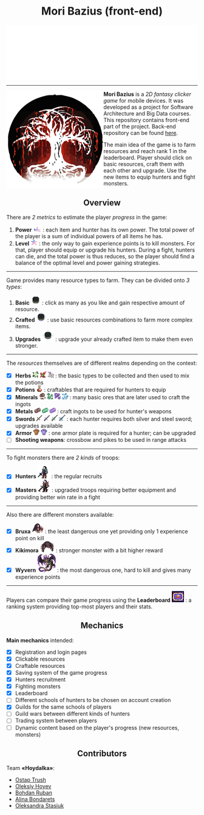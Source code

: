 <h1 align="center">Mori Bazius (front-end)</h1>

<img align="center" src="src/art/logos/name.png">

---

<img align="left" src="src/art/logos/full_logo.png" width=256>


**Mori Bazius** is a _2D fantasy clicker game_ for mobile devices. It was developed as a project for Software Architecture and Big Data courses. This repository contains front-end part of the project. Back-end repository can be found [here](https://github.com/Adeon18/Mori-Bazius-Backend).

The main idea of the game is to farm resources and reach rank 1 in the leaderboard. Player should click on basic resources, craft them with each other and upgrade. Use the new items to equip hunters and fight monsters.

<h2 align="center">Overview</h2>

There are _2 metrics_ to estimate the player _progress_ in the game:

1. **Power** ![](src/art/UI/icons/crown.png) : each item and hunter has its own power. The total power of the player is a sum of individual powers of all items he has.
2. **Level** ![](src/art/UI/icons/power.png) : the only way to gain experience points is to kill monsters. For that, player should equip or upgrade his hunters. During a fight, hunters can die, and the total power is thus reduces, so the player should find a balance of the optimal level and power gaining strategies.

---

Game provides many resource types to farm. They can be divided onto _3 types_:
1. **Basic** ![](src/art/UI/butts/click.png) : click as many as you like and gain respective amount of resource.
2. **Crafted** ![](src/art/UI/butts/craft.png) : use basic resources combinations to farm more complex items.
3. **Upgrades** ![](src/art/UI/butts/upgrade.png) : upgrade your already crafted item to make them even stronger.

---

The _resources_ themselves are of different realms depending on the context:
- [x] **Herbs** <img src="src/art/items/clickable/herbs/arenaria.png" width=16> <img src="src/art/items/clickable/herbs/nostrix.png" width=16> <img src="src/art/items/clickable/herbs/wolfsbane.png" width=16> : the basic types to be collected and then used to mix the potions
- [x] **Potions** ![](src/art/items/craftable/potions/swallow.png) : craftables that are required for hunters to equip
- [x] **Minerals** <img src="src/art/items/clickable/ores/dark_steel_ore.png" width=16> <img src="src/art/items/clickable/ores/green_gold_ore.png" width=16> <img src="src/art/items/clickable/ores/meteorite_silver_ore.png" width=16> <img src="src/art/items/clickable/other/diamond_dust.png" width=16> : many basic ores that are later used to craft the ingots
- [x] **Metals** ![](src/art/items/craftable/ingots/dark_steel_ingot.png) ![](src/art/items/craftable/ingots/green_gold_ingot.png) ![](src/art/items/craftable/ingots/meteorite_silver_ingot.png) : craft ingots to be used for hunter's weapons
- [x] **Swords** ![](src/art/items/craftable/swords/steel_sword.png) ![](src/art/items/craftable/swords/silver_sword.png) ![](src/art/items/upgrades/swords/kingslayers_steel_sword.png) ![](src/art/items/upgrades/swords/kingslayers_silver_sword.png) : each hunter requires both silver and steel sword; upgrades available
- [x] **Armor** ![](src/art/items/craftable/armor/armor.png) ![](src/art/items/upgrades/armor/mastercrafted_armor.png) : one armor plate is required for a hunter; can be upgraded
- [ ] **Shooting weapons**: crossbow and pikes to be used in range attacks

---

To fight monsters there are _2 kinds_ of troops:
- [x] **Hunters** ![](src/art/hunters/hunter.png) : the regular recruits
- [x] **Masters** ![](src/art/hunters/master.png) : upgraded troops requiring better equipment and providing better win rate in a fight

---

Also there are different monsters available:
- [x] **Bruxa** ![](src/art/monsters/bruxa.png) : the least dangerous one yet providing only 1 experience point on kill
- [x] **Kikimora** ![](src/art/monsters/kikimora.png) : stronger monster with a bit higher reward
- [x] **Wyvern** ![](src/art/monsters/wyvern.png) : the most dangerous one, hard to kill and gives many experience points

---

Players can compare their game progress using the **Leaderboard** <img src="src/art/UI/tabs_icons/active/leader.png" width=32> : a ranking system providing top-most players and their stats.

<h2 align="center">Mechanics</h2>

**Main mechanics** intended:

- [x] Registration and login pages
- [x] Clickable resources
- [x] Craftable resources
- [x] Saving system of the game progress
- [x] Hunters recruitment
- [x] Fighting monsters
- [x] Leaderboard
- [ ] Different schools of hunters to be chosen on account creation
- [x] Guilds for the same schools of players
- [ ] Guild wars between different kinds of hunters
- [ ] Trading system between players
- [ ] Dynamic content based on the player's progress (new resources, monsters)

<h2 align="center">Contributors</h2>

Team **«Hoydalka»**:
* [Ostap Trush](https://github.com/Adeon18)
* [Oleksiy Hoyev](https://github.com/alexg-lviv)
* [Bohdan Ruban](https://github.com/iamthewalrus67)
* [Alina Bondarets](https://github.com/alorthius)
* [Oleksandra Stasiuk](https://github.com/oleksadobush)
